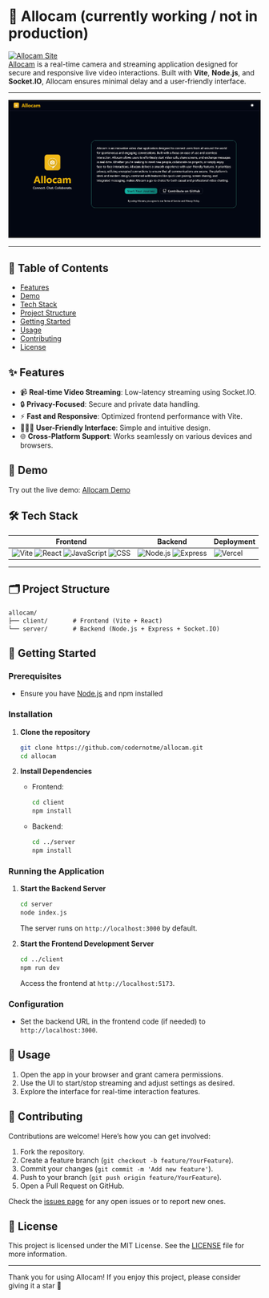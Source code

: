 # 📸 Allocam (currently working / not in production)

[![Allocam Site](https://img.shields.io/badge/Visit-Allocam-blue?style=for-the-badge&logo=vercel)](http://allocam.vercel.app/)  
[Allocam](http://allocam.vercel.app/) is a real-time camera and streaming application designed for secure and responsive live video interactions. Built with **Vite**, **Node.js**, and **Socket.IO**, Allocam ensures minimal delay and a user-friendly interface.

---

![Allocam Preview](image-prev.png) <!-- Replace with actual preview image URL -->

---

## 🔗 Table of Contents

- [Features](#features)
- [Demo](#demo)
- [Tech Stack](#tech-stack)
- [Project Structure](#project-structure)
- [Getting Started](#getting-started)
- [Usage](#usage)
- [Contributing](#contributing)
- [License](#license)

## ✨ Features

- 📹 **Real-time Video Streaming**: Low-latency streaming using Socket.IO.
- 🔒 **Privacy-Focused**: Secure and private data handling.
- ⚡ **Fast and Responsive**: Optimized frontend performance with Vite.
- 🧑‍🤝‍🧑 **User-Friendly Interface**: Simple and intuitive design.
- 🌐 **Cross-Platform Support**: Works seamlessly on various devices and browsers.

## 🎥 Demo

Try out the live demo: [Allocam Demo](http://allocam.vercel.app/)

## 🛠 Tech Stack

| Frontend | Backend | Deployment |
| --- | --- | --- |
| ![Vite](https://skillicons.dev/icons?i=vite) ![React](https://skillicons.dev/icons?i=react) ![JavaScript](https://skillicons.dev/icons?i=js) ![CSS](https://skillicons.dev/icons?i=css) | ![Node.js](https://skillicons.dev/icons?i=nodejs) ![Express](https://skillicons.dev/icons?i=express) | ![Vercel](https://skillicons.dev/icons?i=vercel) |

---
## 🗂 Project Structure

```
allocam/
├── client/       # Frontend (Vite + React)
└── server/       # Backend (Node.js + Express + Socket.IO)
```

## 🚀 Getting Started

### Prerequisites

- Ensure you have [Node.js](https://nodejs.org/) and npm installed

### Installation

1. **Clone the repository**
   ```bash
   git clone https://github.com/codernotme/allocam.git
   cd allocam
   ```

2. **Install Dependencies**
   - Frontend:
     ```bash
     cd client
     npm install
     ```
   - Backend:
     ```bash
     cd ../server
     npm install
     ```

### Running the Application

1. **Start the Backend Server**
   ```bash
   cd server
   node index.js
   ```
   The server runs on `http://localhost:3000` by default.

2. **Start the Frontend Development Server**
   ```bash
   cd ../client
   npm run dev
   ```
   Access the frontend at `http://localhost:5173`.

### Configuration

- Set the backend URL in the frontend code (if needed) to `http://localhost:3000`.

## 📖 Usage

1. Open the app in your browser and grant camera permissions.
2. Use the UI to start/stop streaming and adjust settings as desired.
3. Explore the interface for real-time interaction features.

## 🤝 Contributing

Contributions are welcome! Here’s how you can get involved:

1. Fork the repository.
2. Create a feature branch (`git checkout -b feature/YourFeature`).
3. Commit your changes (`git commit -m 'Add new feature'`).
4. Push to your branch (`git push origin feature/YourFeature`).
5. Open a Pull Request on GitHub.

Check the [issues page](https://github.com/codernotme/allocam/issues) for any open issues or to report new ones.

## 📄 License

This project is licensed under the MIT License. See the [LICENSE](LICENSE) file for more information.

---

Thank you for using Allocam! If you enjoy this project, please consider giving it a star 🌟
